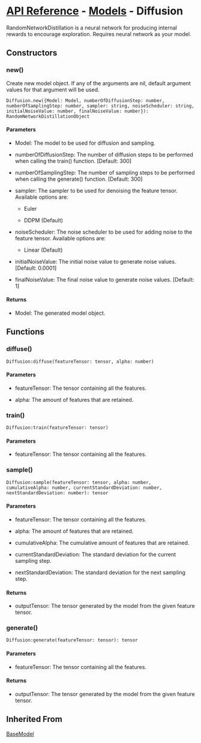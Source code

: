 # [API Reference](../../API.md) - [Models](../Models.md) - Diffusion

RandomNetworkDistillation is a neural network for producing internal rewards to encourage exploration. Requires neural network as your model.

## Constructors

### new()

Create new model object. If any of the arguments are nil, default argument values for that argument will be used.

```
Diffusion.new({Model: Model, numberOfDiffusionStep: number, numberOfSamplingStep: number, sampler: string, noiseScheduler: string, initialNoiseValue: number, finalNoiseValue: number}): RandomNetworkDistillationObject
```

#### Parameters

* Model: The model to be used for diffusion and sampling.

* numberOfDiffusionStep: The number of diffusion steps to be performed when calling the train() function. [Default: 300]

* numberOfSamplingStep: The number of sampling steps to be performed when calling the generate() function. [Default: 300]

* sampler: The sampler to be used for denoising the feature tensor. Available options are:

    * Euler
    
    * DDPM (Default)

* noiseScheduler: The noise scheduler to be used for adding noise to the feature tensor. Available options are:

    * Linear (Default)

* initialNoiseValue: The initial noise value to generate noise values. [Default: 0.0001]

* finalNoiseValue: The final noise value to generate noise values.  [Default: 1]

#### Returns

* Model: The generated model object.

## Functions

### diffuse()

```
Diffusion:diffuse(featureTensor: tensor, alpha: number)
```
#### Parameters

* featureTensor: The tensor containing all the features.

* alpha: The amount of features that are retained.

### train()

```
Diffusion:train(featureTensor: tensor)
```
#### Parameters

* featureTensor: The tensor containing all the features.

### sample()

```
Diffusion:sample(featureTensor: tensor, alpha: number, cumulativeAlpha: number, currentStandardDeviation: number, nextStandardDeviation: number): tensor
```

#### Parameters

* featureTensor: The tensor containing all the features.

* alpha: The amount of features that are retained.

* cumulativeAlpha: The cumulative amount of features that are retained.

* currentStandardDeviation: The standard deviation for the current sampling step.

* nextStandardDeviation: The standard deviation for the next sampling step.

#### Returns

* outputTensor: The tensor generated by the model from the given feature tensor.

### generate()

```
Diffusion:generate(featureTensor: tensor): tensor
```

#### Parameters

* featureTensor: The tensor containing all the features.

#### Returns

* outputTensor: The tensor generated by the model from the given feature tensor.

## Inherited From

[BaseModel](BaseModel.md)